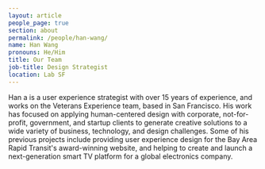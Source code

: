```yaml
---
layout: article
people_page: true
section: about
permalink: /people/han-wang/
name: Han Wang
pronouns: He/Him
title: Our Team
job-title: Design Strategist
location: Lab SF
---
```


Han a is a user experience strategist with over 15 years of experience, and works on the Veterans Experience team, based in San Francisco. His work has focused on applying human-centered design with corporate, not-for-profit, government, and startup clients to generate creative solutions to a wide variety of business, technology, and design challenges. Some of his previous projects include providing user experience design for the Bay Area Rapid Transit's award-winning website, and helping to create and launch a next-generation smart TV platform for a global electronics company.
